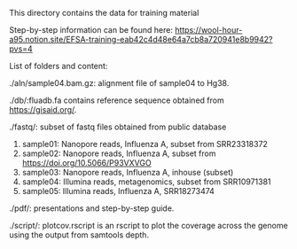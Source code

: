 This directory contains the data for training material

Step-by-step information can be found here: https://wool-hour-a95.notion.site/EFSA-training-eab42c4d48e64a7cb8a720941e8b9942?pvs=4

List of folders and content:

./aln/sample04.bam.gz: alignment file of sample04 to Hg38.

./db/:fluadb.fa contains reference sequence obtained from https://gisaid.org/.

./fastq/: subset of fastq files obtained from public database
1. sample01: Nanopore reads, Influenza A, subset from SRR23318372
2. sample02: Nanopore reads, Influenza A, subset from https://doi.org/10.5066/P93VXVGO
3. sample03: Nanopore reads, Influenza A, inhouse (subset)
4. sample04: Illumina reads, metagenomics, subset from SRR10971381
5. sample05: Illumina reads, Influenza A, SRR18273474 

./pdf/: presentations and step-by-step guide.

./script/: plotcov.rscript is an rscript to plot the coverage across the genome using the output from samtools depth.